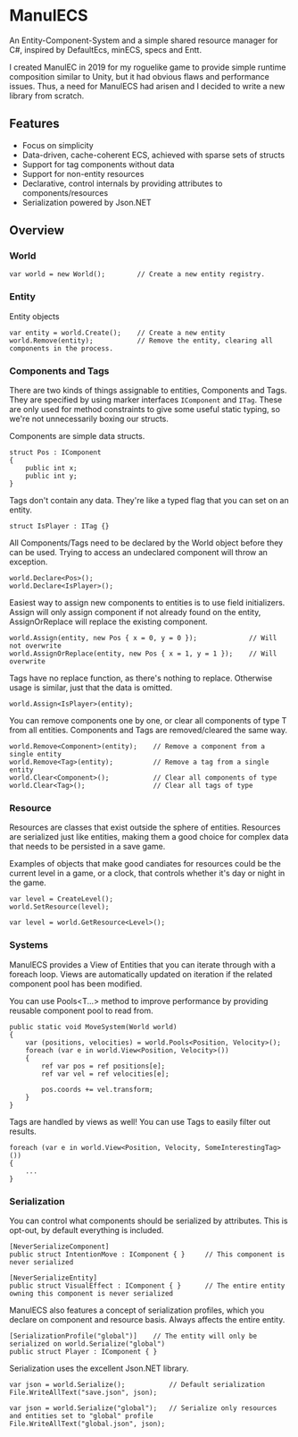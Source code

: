 # ManulECS

An Entity-Component-System and a simple shared resource manager for C#, inspired by DefaultEcs, minECS, specs and Entt.

I created ManulEC in 2019 for my roguelike game to provide simple runtime composition similar to Unity, but it had obvious flaws and performance issues. Thus, a need for ManulECS had arisen and I decided to write a new library from scratch.

## Features

- Focus on simplicity
- Data-driven, cache-coherent ECS, achieved with sparse sets of structs
- Support for tag components without data
- Support for non-entity resources
- Declarative, control internals by providing attributes to components/resources
- Serialization powered by Json.NET

## Overview

### World

```
var world = new World();        // Create a new entity registry.
```

### Entity

Entity objects

```
var entity = world.Create();    // Create a new entity
world.Remove(entity);           // Remove the entity, clearing all components in the process.
```

### Components and Tags

There are two kinds of things assignable to entities, Components and Tags. They are specified by using marker interfaces `IComponent` and `ITag`. These are only used for method constraints to give some useful static typing, so we're not unnecessarily boxing our structs.

Components are simple data structs.

```
struct Pos : IComponent
{
    public int x;
    public int y;
}
```

Tags don't contain any data. They're like a typed flag that you can set on an entity.

```
struct IsPlayer : ITag {}
```

All Components/Tags need to be declared by the World object before they can be used. Trying to access an undeclared component will throw an exception.

```
world.Declare<Pos>();
world.Declare<IsPlayer>();
```

Easiest way to assign new components to entities is to use field initializers. Assign will only assign component if not already found on the entity, AssignOrReplace will replace the existing component.

```
world.Assign(entity, new Pos { x = 0, y = 0 });             // Will not overwrite
world.AssignOrReplace(entity, new Pos { x = 1, y = 1 });    // Will overwrite
```

Tags have no replace function, as there's nothing to replace. Otherwise usage is similar, just that the data is omitted.

```
world.Assign<IsPlayer>(entity);
```

You can remove components one by one, or clear all components of type T from all entities. Components and Tags are removed/cleared the same way.

```
world.Remove<Component>(entity);    // Remove a component from a single entity
world.Remove<Tag>(entity);          // Remove a tag from a single entity
world.Clear<Component>();           // Clear all components of type
world.Clear<Tag>();                 // Clear all tags of type
```

### Resource

Resources are classes that exist outside the sphere of entities. Resources are serialized just like entities, making them a good choice for complex data that needs to be persisted in a save game.

Examples of objects that make good candiates for resources could be the current level in a game, or a clock, that controls whether it's day or night in the game.

```
var level = CreateLevel();
world.SetResource(level);
```

```
var level = world.GetResource<Level>();
```

### Systems

ManulECS provides a View of Entities that you can iterate through with a foreach loop. Views are automatically updated on iteration if the related component pool has been modified.

You can use Pools<T...> method to improve performance by providing reusable component pool to read from.

```
public static void MoveSystem(World world)
{
    var (positions, velocities) = world.Pools<Position, Velocity>();
    foreach (var e in world.View<Position, Velocity>())
    {
        ref var pos = ref positions[e];
        ref var vel = ref velocities[e];

        pos.coords += vel.transform;
    }
}
```

Tags are handled by views as well! You can use Tags to easily filter out results.

```
foreach (var e in world.View<Position, Velocity, SomeInterestingTag>())
{
    ...
}
```

### Serialization

You can control what components should be serialized by attributes. This is opt-out, by default everything is included.

```
[NeverSerializeComponent]
public struct IntentionMove : IComponent { }     // This component is never serialized

[NeverSerializeEntity]
public struct VisualEffect : IComponent { }      // The entire entity owning this component is never serialized
```

ManulECS also features a concept of serialization profiles, which you declare on component and resource basis. Always affects the entire entity.

```
[SerializationProfile("global")]    // The entity will only be serialized on world.Serialize("global")
public struct Player : IComponent { }
```

Serialization uses the excellent Json.NET library.

```
var json = world.Serialize();           // Default serialization
File.WriteAllText("save.json", json);
```

```
var json = world.Serialize("global");   // Serialize only resources and entities set to "global" profile
File.WriteAllText("global.json", json);
```

